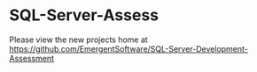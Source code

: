 # SQL-Server-Assess
Please view the new projects home at https://github.com/EmergentSoftware/SQL-Server-Development-Assessment
